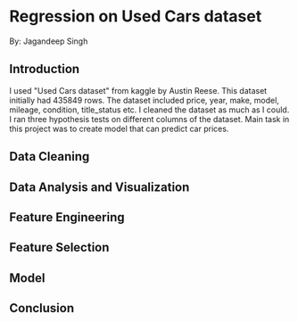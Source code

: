 # Regression on Used Cars dataset
By: Jagandeep Singh

## Introduction
I used "Used Cars dataset" from kaggle by Austin Reese. This dataset initially
had 435849 rows. The dataset included price, year, make, model, mileage, condition,
title_status etc. I cleaned the dataset as much as I could. I ran three hypothesis
tests on different columns of the dataset. Main task in this project was to create
model that can predict car prices.

## Data Cleaning


## Data Analysis and Visualization

## Feature Engineering

## Feature Selection

## Model


## Conclusion  
